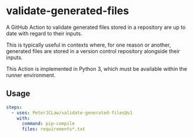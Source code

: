 # validate-generated-files

A GitHub Action to validate generated files stored in a repository are up to
date with regard to their inputs.

This is typically useful in contexts where, for one reason or another, generated
files are stored in a version control repository alongside their inputs.

This Action is implemented in Python 3, which must be available within the
runner environment.

## Usage

```yaml
steps:
  - uses: PeterJCLaw/validate-generated-files@v1
    with:
      command: pip-compile
      files: requirements*.txt
```
